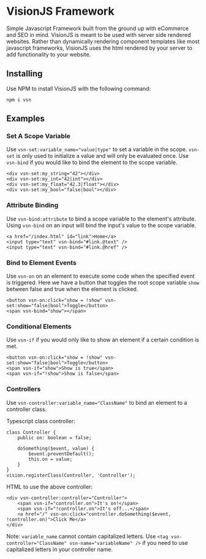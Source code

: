 # VisionJS Framework

Simple Javascript Framework built from the ground up with eCommerce and SEO in mind. VisionJS is meant to be used with server side rendered websites. Rather than dynamically rendering component templates like most javascript frameworks, VisionJS uses the html rendered by your server to add functionality to your website.

## Installing 
Use NPM to install VisionJS with the following command:

    npm i vsn


## Examples
### Set A Scope Variable
Use `vsn-set:variable_name="value|type"` to set a variable in the scope. `vsn-set` is only used to initialize a value and will only be evaluated once. Use `vsn-bind` if you would like to bind the element to the scope variable.

    <div vsn-set:my_string="42"></div>
    <div vsn-set:my_int="42|int"></div>
    <div vsn-set:my_float="42.3|float"></div>
    <div vsn-set:my_bool="false|bool"></div>


### Attribute Binding
Use `vsn-bind:attribute` to bind a scope variable to the element's attribute. Using `vsn-bind` on an input will bind the input's value to the scope variable. 

    <a href="/index.html" id="link">Home</a>
    <input type="text" vsn-bind="#link.@text" />
    <input type="text" vsn-bind="#link.@href" />


### Bind to Element Events
Use `vsn-on` on an element to execute some code when the specified event is triggered. Here we have a button that toggles the root scope variable `show` between false and true when the element is clicked. 

    <button vsn-on:click="show = !show" vsn-set:show="false|bool">Toggle</button>
    <span vsn-bind="show"></span>


### Conditional Elements
Use `vsn-if` if you would only like to show an element if a certain condition is met.

    <button vsn-on:click="show = !show" vsn-set:show="false|bool">Toggle</button>
    <span vsn-if="show">Show is true</span>
    <span vsn-if="!show">Show is false</span>


### Controllers
Use `vsn-controller:variable_name="ClassName"` to bind an element to a controller class.

Typescript class controller:

    class Controller {
        public on: boolean = false;

        doSomething($event, value) {
            $event.preventDefault();
            this.on = value;            
        }
    }
    vision.registerClass(Controller, 'Controller');

HTML to use the above controller:

    <div vsn-controller:controller="Controller">
        <span vsn-if="controller.on">It's on!</span>
        <span vsn-if="!controller.on">It's off...</span>
        <a href="/" vsn-on:click="controller.doSomething($event, !controller.on)">Click Me</a>
    </div>

Note: `variable_name` cannot contain capitalized letters. Use `<tag vsn-controller="ClassName" vsn-name="variableName" />` if you need to use capitalized letters in your controller name.
